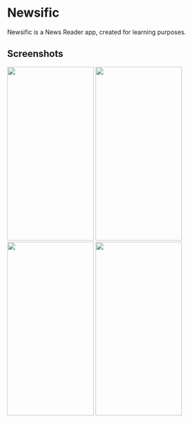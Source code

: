 # Newsific

Newsific is a News Reader app, created for learning purposes.

## Screenshots

<img src="https://user-images.githubusercontent.com/49786187/183309437-d727a9ca-c9d2-4cee-8be9-a756efdbdea2.png" width="200" height="400"> <img src="https://user-images.githubusercontent.com/49786187/183309476-c1b29351-805d-4afe-a9a3-f0dc3787bc8d.png" width="200" height="400"> <img src="https://user-images.githubusercontent.com/49786187/183309480-1a282985-29cb-41b0-ba6b-06ca77bfe873.png" width="200" height="400"> <img src="https://user-images.githubusercontent.com/49786187/183309481-95c38c1e-961f-4b37-a87a-483fc7897793.png" width="200" height="400">

